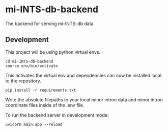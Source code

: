 # mi-INTS-db-backend

The backend for serving mi-INTS-db data.

## Development

This project will be using python virtual envs.

```
cd mi-INTS-db-backend
source env/bin/activate
```

This activates the virtual env and dependencies can now be installed local to the repository.

```
pip install -r requirements.txt
```

Write the absolute filepaths to your local minor intron data and minor intron coordinate files inside of the .env file. 

To run the backend server in development mode:

```
uvicorn main:app --reload
```
